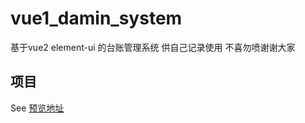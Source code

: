 <!--
 * @Author: your name
 * @Date: 2020-12-02 10:40:03
 * @LastEditTime: 2021-01-08 13:41:44
 * @LastEditors: your name
 * @Description: In User Settings Edit
 * @FilePath: \robotc:\Users\hechuan\Desktop\新建文件夹\vue2_admin_system\README.md
-->
# vue1_damin_system
 基于vue2 element-ui 的台账管理系统 供自己记录使用 不喜勿喷谢谢大家
##  项目
See [预览地址](http://wuguosong.top:8080/demo/)
